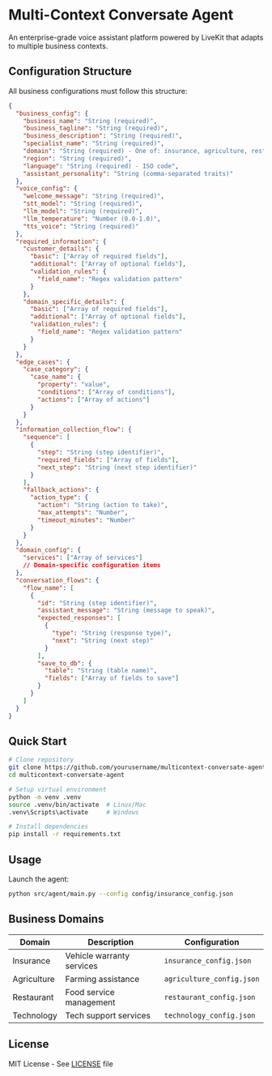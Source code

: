 # Multi-Context Conversate Agent

An enterprise-grade voice assistant platform powered by LiveKit that adapts to multiple business contexts.

## Configuration Structure

All business configurations must follow this structure:

```json
{
  "business_config": {
    "business_name": "String (required)",
    "business_tagline": "String (required)",
    "business_description": "String (required)",
    "specialist_name": "String (required)",
    "domain": "String (required) - One of: insurance, agriculture, restaurant, technology",
    "region": "String (required)",
    "language": "String (required) - ISO code",
    "assistant_personality": "String (comma-separated traits)"
  },
  "voice_config": {
    "welcome_message": "String (required)",
    "stt_model": "String (required)",
    "llm_model": "String (required)",
    "llm_temperature": "Number (0.0-1.0)",
    "tts_voice": "String (required)"
  },
  "required_information": {
    "customer_details": {
      "basic": ["Array of required fields"],
      "additional": ["Array of optional fields"],
      "validation_rules": {
        "field_name": "Regex validation pattern"
      }
    },
    "domain_specific_details": {
      "basic": ["Array of required fields"],
      "additional": ["Array of optional fields"],
      "validation_rules": {
        "field_name": "Regex validation pattern"
      }
    }
  },
  "edge_cases": {
    "case_category": {
      "case_name": {
        "property": "value",
        "conditions": ["Array of conditions"],
        "actions": ["Array of actions"]
      }
    }
  },
  "information_collection_flow": {
    "sequence": [
      {
        "step": "String (step identifier)",
        "required_fields": ["Array of fields"],
        "next_step": "String (next step identifier)"
      }
    ],
    "fallback_actions": {
      "action_type": {
        "action": "String (action to take)",
        "max_attempts": "Number",
        "timeout_minutes": "Number"
      }
    }
  },
  "domain_config": {
    "services": ["Array of services"]
    // Domain-specific configuration items
  },
  "conversation_flows": {
    "flow_name": [
      {
        "id": "String (step identifier)",
        "assistant_message": "String (message to speak)",
        "expected_responses": [
          {
            "type": "String (response type)",
            "next": "String (next step)"
          }
        ],
        "save_to_db": {
          "table": "String (table name)",
          "fields": ["Array of fields to save"]
        }
      }
    ]
  }
}
```

## Quick Start

```bash
# Clone repository
git clone https://github.com/yourusername/multicontext-conversate-agent.git
cd multicontext-conversate-agent

# Setup virtual environment
python -m venv .venv
source .venv/bin/activate  # Linux/Mac
.venv\Scripts\activate     # Windows

# Install dependencies
pip install -r requirements.txt
```

## Usage

Launch the agent:

```bash
python src/agent/main.py --config config/insurance_config.json
```

## Business Domains

| Domain      | Description               | Configuration             |
| ----------- | ------------------------- | ------------------------- |
| Insurance   | Vehicle warranty services | `insurance_config.json`   |
| Agriculture | Farming assistance        | `agriculture_config.json` |
| Restaurant  | Food service management   | `restaurant_config.json`  |
| Technology  | Tech support services     | `technology_config.json`  |

## License

MIT License - See [LICENSE](LICENSE) file
